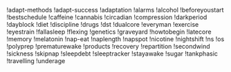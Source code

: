 !adapt-methods 
!adapt-success 
!adaptation 
!alarms 
!alcohol 
!beforeyoustart 
!bestschedule 
!caffeine 
!cannabis
!circadian 
!compression 
!darkperiod 
!dayblock 
!diet 
!discipline 
!drugs 
!dst 
!dualcore 
!everyman 
!exercise 
!eyestrain 
!fallasleep 
!flexing 
!genetics
!graveyard 
!howtobegin 
!latecore 
!memory 
!melatonin 
!nap-eat 
!naplength 
!napspot 
!nicotine 
!nightshift 
!ns 
!os 
!polyprep 
!prematurewake 
!products
!recovery 
!repartition 
!secondwind 
!sickness 
!skipnap 
!sleepdebt 
!sleeptracker 
!stayawake 
!sugar
!tankphasic
!travelling
!underage
